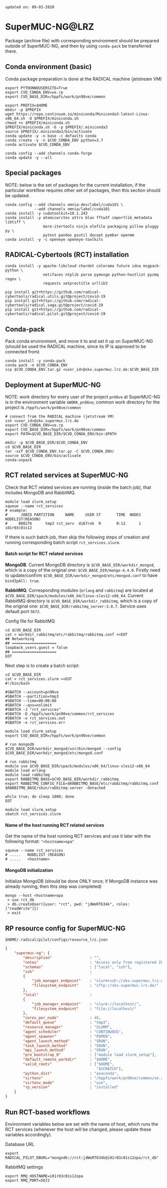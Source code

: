 `updated on: 09-03-2020`

# SuperMUC-NG@LRZ
Package (archive file) with corresponding environment should be prepared
outside of SuperMUC-NG, and then by using `conda-pack` be transferred there.

## Conda environment (basic)
Conda package preparation is done at the RADICAL machine (jetstream VM)
```shell script
export PYTHONNOUSERSITE=True
export CVD_CONDA_ENV=ve.rp
export CVD_BASE_DIR=/hppfs/work/pn98ve/common

export PREFIX=$HOME
mkdir -p $PREFIX
wget https://repo.continuum.io/miniconda/Miniconda3-latest-Linux-x86_64.sh -O $PREFIX/miniconda.sh
chmod +x $PREFIX/miniconda.sh
$PREFIX/miniconda.sh -b -p $PREFIX/.miniconda3
source $PREFIX/.miniconda3/bin/activate
conda update -y -n base -c defaults conda
conda create -y -n $CVD_CONDA_ENV python=3.7
conda activate $CVD_CONDA_ENV

conda config --add channels conda-forge
conda update -y --all
```

## Special packages
NOTE: below is the set of packages for the current installation, if the
particular workflow requires other set of packages, then this section should 
be updated.
```shell script
conda config --add channels omnia-dev/label/cuda101 \
             --add channels omnia/label/cuda101
conda install -y cudatoolkit=10.1.243
conda install -y atomicwrites attrs blas fftw3f importlib_metadata libtiff \
                 more-itertools ninja olefile packaging pillow pluggy py \
                 pytest pandas psutil docopt pymbar openmm
conda install -y -c openeye openeye-toolkits
```

## RADICAL-Cybertools (RCT) installation
```shell script
conda install -y apache-libcloud chardet colorama future idna msgpack-python \
                 netifaces ntplib parse pymongo python-hostlist pyzmq regex \
                 requests setproctitle urllib3

pip install git+https://github.com/radical-cybertools/radical.utils.git@project/covid-19
pip install git+https://github.com/radical-cybertools/radical.saga.git@project/covid-19
pip install git+https://github.com/radical-cybertools/radical.pilot.git@project/covid-19
```

## Conda-pack
Pack conda environment, and move it to and set it up on SuperMUC-NG (should be 
used the RADICAL machine, since its IP is approved to be connected from)
```shell script
conda install -y conda-pack 
conda pack -n $CVD_CONDA_ENV
scp $CVD_CONDA_ENV.tar.gz <user_id>@skx.supermuc.lrz.de:$CVD_BASE_DIR
```

## Deployment at SuperMUC-NG
NOTE: work directory for every user of the project `pn98ve` at SuperMUC-NG is
in the environment variable `$WORK_pn98ve`; common work directory for the
project is `/hppfs/work/pn98ve/common`
```shell script
# connect from the RADICAL machine (jetstream VM)
ssh <user_id>@skx.supermuc.lrz.de
export CVD_CONDA_ENV=ve.rp
export CVD_BASE_DIR=/hppfs/work/pn98ve/common
export PATH=$CVD_BASE_DIR/$CVD_CONDA_ENV/bin:$PATH

mkdir -p $CVD_BASE_DIR/$CVD_CONDA_ENV
cd $CVD_BASE_DIR
tar -xzf $CVD_CONDA_ENV.tar.gz -C $CVD_CONDA_ENV/
source $CVD_CONDA_ENV/bin/activate
conda-unpack
```

## RCT related services at SuperMUC-NG
Check that RCT related services are running (inside the batch job), that
includes MongoDB and RabbitMQ.
```shell script
module load slurm_setup
squeue --name rct_services
# example:
#      JOBID PARTITION     NAME     USER ST       TIME  NODES NODELIST(REASON)
#     800276      tmp3 rct_serv  di67rok  R       0:12      1 i01r03c01s12
```
If there is such batch job, then skip the following steps of creation and 
running corresponding batch script `rct_services.slurm`.

#### Batch script for RCT related services
__MongoDB__. Current MongoDB directory is `$CVD_BASE_DIR/workdir_mongod`, 
which is a copy of the original one: `$CVD_BASE_DIR/mongo-4.4.0`. Firstly
need to update/confirm `$CVD_BASE_DIR/workdir_mongod/etc/mongod.conf` to
have `bindIpAll: true`.

__RabbitMQ__. Corresponding modules (`erlang` and `rabbitmq`) are located at 
`$CVD_BASE_DIR/spack/modules/x86_64/linux-sles12-x86_64`. Current RabbitMQ
directory is `$CVD_BASE_DIR/workdir_rabbitmq`, which is a copy of the original 
one: `$CVD_BASE_DIR/rabbitmq_server-3.8.7`. Service uses default port `5672`.

Config file for RabbitMQ
```shell script
cd $CVD_BASE_DIR
cat > workdir_rabbitmq/etc/rabbitmq/rabbitmq.conf <<EOT
## Networking
## ====================
loopback_users.guest = false
## ====================
EOT
```

Next step is to create a batch script:
```shell script
cd $CVD_BASE_DIR
cat > rct_services.slurm <<EOT
#!/bin/bash

#SBATCH --account=pn98ve
#SBATCH --partition=tmp3
#SBATCH --time=00:00:00
#SBATCH --qos=nolimit
#SBATCH -J "rct_services"
#SBATCH -D /hppfs/work/pn98ve/common/rct_services
#SBATCH -o rct_services.out
#SBATCH -e rct_services.err

module load slurm_setup
export CVD_BASE_DIR=/hppfs/work/pn98ve/common

# run mongodb
$CVD_BASE_DIR/workdir_mongod/usr/bin/mongod --config $CVD_BASE_DIR/workdir_mongod/etc/mongod.conf

# run rabbitmq
module use $CVD_BASE_DIR/spack/modules/x86_64/linux-sles12-x86_64
module load erlang
module load rabbitmq
export RABBITMQ_BASE=$CVD_BASE_DIR/workdir_rabbitmq
export RABBITMQ_CONFIG_FILE=$RABBITMQ_BASE/etc/rabbitmq/rabbitmq.conf
$RABBITMQ_BASE/sbin/rabbitmq-server -detached

while true; do sleep 1000; done
EOT

module load slurm_setup
sbatch rct_services.slurm
```

#### Name of the host running RCT related services
Get the name of the host running RCT services and use it later with the
following format: `"<hostname>opa"`
```shell script
squeue --name rct_services
# .....   NODELIST (REASON)
# .....   <hostname>
```

#### MongoDB initialization
Initialize MongoDB (should be done ONLY once; if MongoDB instance was already
running, then this step was completed)
```shell script
mongo --host <hostname>opa
 > use rct_db
 > db.createUser({user: "rct", pwd: "jdWeRT634k", roles: ["readWrite"]})
 > exit
```

## RP resource config for SuperMUC-NG
`$HOME/.radical/pilot/configs/resource_lrz.json`
```json
{
    "supermuc-ng": {
        "description"                 : "",
        "notes"                       : "Access only from registered IP addresses",
        "schemas"                     : ["local", "ssh"],
        "ssh"                         :
        {
            "job_manager_endpoint"    : "slurm+ssh://skx.supermuc.lrz.de/",
            "filesystem_endpoint"     : "sftp://skx.supermuc.lrz.de/"
        },
        "local"                       :
        {
            "job_manager_endpoint"    : "slurm://localhost/",
            "filesystem_endpoint"     : "file://localhost/"
        },
        "cores_per_node"              : 48,
        "default_queue"               : "tmp3",
        "resource_manager"            : "SLURM",
        "agent_scheduler"             : "CONTINUOUS",
        "agent_spawner"               : "POPEN",
        "agent_launch_method"         : "SRUN",
        "task_launch_method"          : "SRUN",
        "mpi_launch_method"           : "SRUN",
        "pre_bootstrap_0"             : ["module load slurm_setup"],
        "default_remote_workdir"      : "$HOME",
        "valid_roots"                 : ["$HOME",
                                         "$SCRATCH"],
        "python_dist"                 : "anaconda",
        "virtenv"                     : "/hppfs/work/pn98ve/common/ve.rp",
        "virtenv_mode"                : "use",
        "rp_version"                  : "installed"
    }
}
```

## Run RCT-based workflows
Environment variables below are set with the name of host, which runs the RCT
services (whenever the host will be changed, please update these variables
accordingly).

Database URL
```shell script
export RADICAL_PILOT_DBURL="mongodb://rct:jdWeRT634k@i01r03c01s12opa/rct_db"
```
RabbitMQ settings
```shell script
export RMQ_HOSTNAME=i01r03c01s12opa
export RMQ_PORT=5672
```


